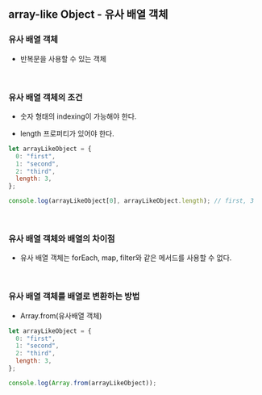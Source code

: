 ## array-like Object - 유사 배열 객체

### 유사 배열 객체

- 반복문을 사용할 수 있는 객체

<br>

### 유사 배열 객체의 조건

- 숫자 형태의 indexing이 가능해야 한다.

- length 프로퍼티가 있어야 한다.

```javascript
let arrayLikeObject = {
  0: "first",
  1: "second",
  2: "third",
  length: 3,
};

console.log(arrayLikeObject[0], arrayLikeObject.length); // first, 3
```

<br>

### 유사 배열 객체와 배열의 차이점

- 유사 배열 객체는 forEach, map, filter와 같은 메서드를 사용할 수 없다.

<br>

### 유사 배열 객체를 배열로 변환하는 방법

- Array.from(유사배열 객체)

```javascript
let arrayLikeObject = {
  0: "first",
  1: "second",
  2: "third",
  length: 3,
};

console.log(Array.from(arrayLikeObject));
```
